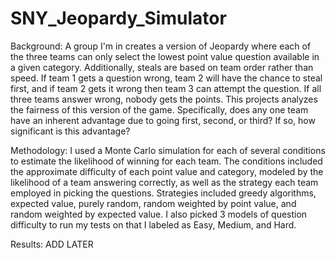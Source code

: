 # SNY_Jeopardy_Simulator

Background:
  A group I'm in creates a version of Jeopardy where each of the three teams can only select the lowest point value question available in a given category. Additionally, steals are based on team order rather than speed. If team 1 gets a question wrong, team 2 will have the chance to steal first, and if team 2 gets it wrong then team 3 can attempt the question. If all three teams answer wrong, nobody gets the points. This projects analyzes the fairness of this version of the game. Specifically, does any one team have an inherent advantage due to going first, second, or third? If so, how significant is this advantage?

Methodology:
  I used a Monte Carlo simulation for each of several conditions to estimate the likelihood of winning for each team. The conditions included the approximate difficulty of each point value and category, modeled by the likelihood of a team answering correctly, as well as the strategy each team employed in picking the questions. Strategies included greedy algorithms, expected value, purely random, random weighted by point value, and random weighted by expected value. I also picked 3 models of question difficulty to run my tests on that I labeled as Easy, Medium, and Hard.

Results:
  ADD LATER
